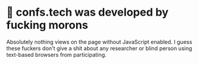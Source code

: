 # 💩 confs.tech was developed by fucking morons

Absolutely nothing views on the page without JavaScript enabled. I guess these fuckers don't give a shit about any researcher or blind person using text-based browsers from participating.
